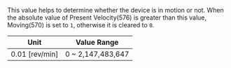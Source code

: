 This value helps to determine whether the device is in motion or not.
When the absolute value of Present Velocity(576) is greater than this value, Moving(570) is set to `1`, otherwise it is cleared to `0`.

|      Unit      |    Value Range    |
|:--------------:|:-----------------:|
| 0.01 [rev/min] | 0 ~ 2,147,483,647 |
